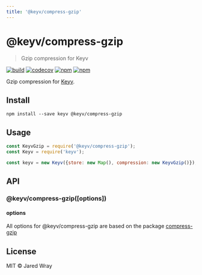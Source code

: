 ```yaml
---
title: '@keyv/compress-gzip'
---
```


# @keyv/compress-gzip 

> Gzip compression for Keyv

[![build](https://github.com/jaredwray/keyv/actions/workflows/tests.yaml/badge.svg)](https://github.com/jaredwray/keyv/actions/workflows/tests.yaml)
[![codecov](https://codecov.io/gh/jaredwray/keyv/branch/main/graph/badge.svg?token=bRzR3RyOXZ)](https://codecov.io/gh/jaredwray/keyv)
[![npm](https://img.shields.io/npm/v/@keyv/compress-gzip.svg)](https://www.npmjs.com/package/@keyv/compress-gzip)
[![npm](https://img.shields.io/npm/dm/@keyv/compress-gzip)](https://npmjs.com/package/@keyv/compress-gzip)

Gzip compression for [Keyv](https://github.com/jaredwray/keyv).

## Install

```shell
npm install --save keyv @keyv/compress-gzip
```

## Usage

```javascript
const KeyvGzip = require('@keyv/compress-gzip');
const Keyv = require('keyv');

const keyv = new Keyv({store: new Map(), compression: new KeyvGzip()});

```

## API

### @keyv/compress-gzip(\[options])

#### options

All options for @keyv/compress-gzip are based on the package [compress-gzip](https://github.com/nodeca/pako#readme)

## License

MIT © Jared Wray